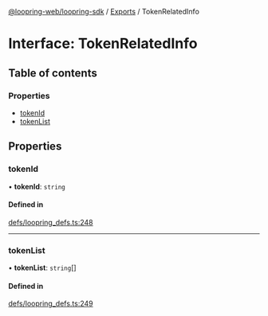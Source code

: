 [@loopring-web/loopring-sdk](../README.md) / [Exports](../modules.md) / TokenRelatedInfo

# Interface: TokenRelatedInfo

## Table of contents

### Properties

- [tokenId](TokenRelatedInfo.md#tokenid)
- [tokenList](TokenRelatedInfo.md#tokenlist)

## Properties

### tokenId

• **tokenId**: `string`

#### Defined in

[defs/loopring_defs.ts:248](https://github.com/Loopring/loopring_sdk/blob/d5fca11/src/defs/loopring_defs.ts#L248)

___

### tokenList

• **tokenList**: `string`[]

#### Defined in

[defs/loopring_defs.ts:249](https://github.com/Loopring/loopring_sdk/blob/d5fca11/src/defs/loopring_defs.ts#L249)
